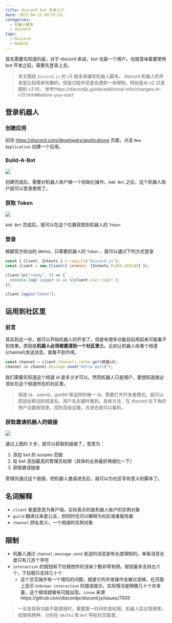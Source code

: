 ```yaml
---
title: discord bot 开发入门
date: 2022-04-21 09:57:53
categories:
  - 机器人脚本
  - discord
tags: 
  - Discord
  - NodeJS
---
```


首先需要先知道的是，对于 discord 来说，bot 也是一个用户。也就意味着要使用 bot 开发之前，需要先登录上去。

<!-- more -->

> 本文围绕 `discord.js` 的 v3 版本来编写机器人脚本。
> discord 机器人的开发是比较简单有趣的，但是过程中还是会遇到一些限制。特别是从 v2 过渡期到 v3 时。
> 参考https://discordjs.guide/additional-info/changes-in-v13.html#before-you-start

## 登录机器人

### 创建应用

前往 https://discord.com/developers/applications 页面，点击 `New Application` 创建一个应用。

### Build-A-Bot

![](/images/e6c9d24ely1h1l1bqb3gjj21gv0cddgy.jpg)

创建完成后，需要对机器人账户做一个初始化操作。`Add Bot` 之后，这个机器人账户就可以登录使用了。

### 获取 Token

![](/images/20220424230317.png)

`Add Bot` 完成后，就可以在这个位置获取到机器人的 `Token`

### 登录

根据官方给出的 demo，只需要机器人的 `Token` ，就可以通过下列方式登录

```js
const { Client, Intents } = require("discord.js");
const client = new Client({ intents: [Intents.FLAGS.GUILDS] });

client.on("ready", () => {
  console.log(`Logged in as ${client.user.tag}!`);
});

client.login("token");
```

## 运用到社区里

### 前言

其实到这一步，就可以开始机器人的开发了，但是有很多功能目前用起来可能看不到效果。原因是**机器人必须被邀请到一个社区里**去。比如让机器人给某个频道(channel)发送消息，就看不到作用。

```js
const channel = client.channels.cache.get(频道id);
channel && channel.message.send("hello world");
```

我们需要先知道这个频道 id 是多少才可以，然而机器人只是用户，要想知道就必须处在这个频道所在的社区里。

> 频道 id、userId，guidId 等这样的唯一 id，需要打开开发者模式，就可以把鼠标移动到频道名、用户名右键时看到。具体方法：在 discord 左下角的用户设置按钮里，找到高级设置，点进去就可以看到。

### 获取邀请机器人的链接

![](/images/20220424230311237.png)

通过上图的 3 步，就可以获取到链接了，意思为：

1. 添加 bot 的 scopes 范围
2. 给 bot 添加最高的管理员权限（具体的业务最好再细化一下）
3. 获取邀请链接

管理员通过这个链接，把机器人邀请进去后，就可以为社区写有意义的脚本了。

## 名词解释

- `client` 表面意思为客户端，实际表示的是机器人账户的实例对象 
- `guild` 翻译过来是公会，但同时也可以解释为社区或者服务器
- `channel` 顾名思义，一个频道的实例对象

## 限制

- 机器人通过 `channel.message.send` 发送的消息是有长度限制的，单条消息长度只有几百个字符
- `interaction` 的按钮和下拉框控件的渲染个数非常有限。按钮最多支持五六个，下拉框只支持几十个
  - 这个交互操作有一个很坑的问题，就是它的并发操作会被过滤掉，在页面上显示 `Unknown interaction` 的错误提示。实际情况是稍微几十个并发量，这个错误就极有可能出现。`issue` 来源https://github.com/discordjs/discord.js/issues/7005

> 一旦发现有功能不能使用时，需要第一时间检查权限。机器人后台管理里，权限有两种，分别在 `OAuth2` 和 `Bot` 导航栏页面里。
